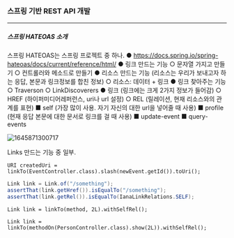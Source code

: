 <h3>스프링 기반 REST API 개발</h3>
<hr/>
<h5>스프링 HATEOAS 소개</h5>

스프링 HATEOAS는 스프링 프로젝트 중 하나.
	● https://docs.spring.io/spring-hateoas/docs/current/reference/html/
	● 링크 만드는 기능
		○ 문자열 가지고 만들기
		○ 컨트롤러와 메소드로 만들기
	● 리소스 만드는 기능 (리소스는 우리가 보내고자 하는 응답, 본문과 링크정보를 합친 정보)
		○ 리소스: 데이터 + 링크
	● 링크 찾아주는 기능
		○ Traverson
		○ LinkDiscoverers
	● 링크 (링크에는 크게 2가지 정보가 들어감)
		○ HREF (하이퍼미디어레퍼런스, uri나 url 설정)
		○ REL (릴레이션, 현재 리소스와의 관계를 표현)
			■ self (가장 많이 사용. 자기 자신의 대한 url을 넣어줄 때 사용)
			■ profile (현재 응답 본문에 대한 문서로 링크를 걸 때 사용)
			■ update-event 
			■ query-events

![1645871300717](https://user-images.githubusercontent.com/43261300/155839791-79aabeba-8c8f-48be-b20f-eca21c446971.png)

Links 만드는 기능 중 일부.

`URI createdUri = linkTo(EventController.class).slash(newEvent.getId()).toUri();` 

```java
Link link = Link.of("/something");
assertThat(link.getHref()).isEqualTo("/something");
assertThat(link.getRel()).isEqualTo(IanaLinkRelations.SELF);
```

`Link link = linkTo(method, 2L).withSelfRel();`

`Link link = linkTo(methodOn(PersonController.class).show(2L)).withSelfRel();`

